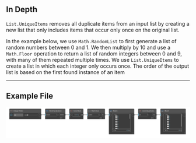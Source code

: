 ## In Depth
`List.UniqueItems` removes all duplicate items from an input list by creating a new list that only includes items that occur only once on the original list.

In the example below, we use `Math.RandomList` to first generate a list of random numbers between 0 and 1. We then multiply by 10 and use a `Math.Floor` operation to return a list of random integers between 0 and 9, with many of them repeated multiple times. We use `List.UniqueItems` to create a list in which each integer only occurs once. The order of the output list is based on the first found instance of an item
___
## Example File

![List.UniqueItems](./DSCore.List.UniqueItems_img.jpg)